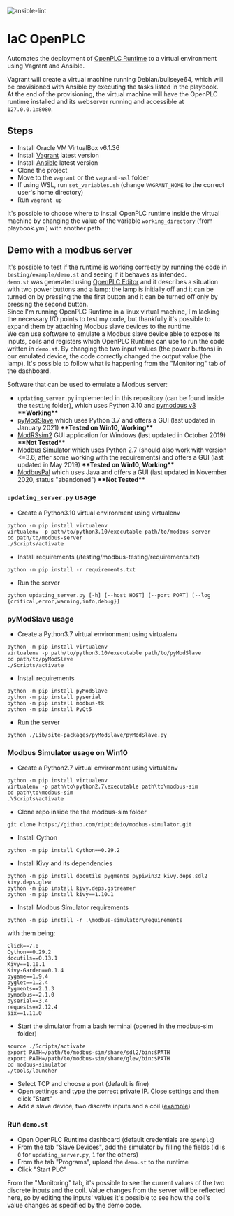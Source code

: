 ![ansible-lint](https://github.com/baral01/tesi_iac_openplc/actions/workflows/ansible-lint.yml/badge.svg?branch=master)
# IaC OpenPLC
Automates the deployment of [OpenPLC Runtime](https://github.com/thiagoralves/OpenPLC_v3) to a virtual environment using Vagrant and Ansible.

Vagrant will create a virtual machine running Debian/bullseye64, which will be provisioned with Ansible by executing the tasks listed in the playbook.  
At the end of the provisioning, the virtual machine will have the OpenPLC runtime installed and its webserver running and accessible at `127.0.0.1:8080`.
## Steps
- Install Oracle VM VirtualBox v6.1.36
- Install [Vagrant](https://releases.hashicorp.com/vagrant/2.3.0/) latest version
- Install [Ansible](https://docs.ansible.com/ansible/latest/installation_guide/installation_distros.html) latest version
- Clone the project
- Move to the `vagrant` or the `vagrant-wsl` folder
- If using WSL, run `set_variables.sh` (change `VAGRANT_HOME` to the correct user's home directory)
- Run `vagrant up`  

It's possible to choose where to install OpenPLC runtime inside the virtual machine by changing the value of the variable `working_directory` (from playbook.yml) with another path.  

## Demo with a modbus server
It's possible to test if the runtime is working correctly by running the code in `testing/example/demo.st` and seeing if it behaves as intended.  
`demo.st` was generated using [OpenPLC Editor](https://openplcproject.com/docs/installing-openplc-editor/) and it describes a situation with two power buttons and a lamp: the lamp is initially off and it can be turned on by pressing the the first button and it can be turned off only by pressing the second button.  
Since I'm running OpenPLC Runtime in a linux virtual machine, I'm lacking the necessary I/O points to test my code, but thankfully it's possible to expand them by attaching Modbus slave devices to the runtime.  
We can use software to emulate a Modbus slave device able to expose its inputs, coils and registers which OpenPLC Runtime can use to run the code written in `demo.st`. By changing the two input values (the power buttons) in our emulated device, the code correctly changed the output value (the lamp). It's possible to follow what is happening from the "Monitoring" tab of the dashboard.  

Software that can be used to emulate a Modbus server:  
- `updating_server.py` implemented in this repository (can be found inside the `testing` folder), which uses Python 3.10 and [pymodbus v3](https://pypi.org/project/pymodbus/) **\*\*Working\*\***
- [pyModSlave](https://pypi.org/project/pyModSlave/) which uses Python 3.7 and offers a GUI (last updated in January 2021) **\*\*Tested on Win10, Working\*\***
- [ModRSsim2](https://sourceforge.net/projects/modrssim2/) GUI application for Windows (last updated in October 2019) **\*\*Not Tested\*\***
- [Modbus Simulator](https://github.com/riptideio/modbus-simulator) which uses Python 2.7 (should also work with version <=3.6, after some working with the requirements) and offers a GUI (last updated in May 2019) **\*\*Tested on Win10, Working\*\***
- [ModbusPal](https://sourceforge.net/projects/modbuspal/) which uses Java and offers a GUI (last updated in November 2020, status "abandoned") **\*\*Not Tested\*\***  

### `updating_server.py` usage
- Create a Python3.10 virtual environment using virtualenv  
```
python -m pip install virtualenv
virtualenv -p path/to/python3.10/executable path/to/modbus-server
cd path/to/modbus-server
./Scripts/activate
```  
- Install requirements  (/testing/modbus-testing/requirements.txt)
```
python -m pip install -r requirements.txt
```  
- Run the server
```
python updating_server.py [-h] [--host HOST] [--port PORT] [--log {critical,error,warning,info,debug}]
```  
### pyModSlave usage
- Create a Python3.7 virtual environment using virtualenv  
```
python -m pip install virtualenv
virtualenv -p path/to/python3.10/executable path/to/pyModSlave
cd path/to/pyModSlave
./Scripts/activate
```  
- Install requirements
```
python -m pip install pyModSlave
python -m pip install pyserial
python -m pip install modbus-tk
python -m pip install PyQt5
```  
- Run the server
```
python ./Lib/site-packages/pyModSlave/pyModSlave.py
```  
### Modbus Simulator usage on Win10
- Create a Python2.7 virtual environment using virtualenv  
```
python -m pip install virtualenv
virtualenv -p path\to\python2.7\executable path\to\modbus-sim
cd path\to\modbus-sim
.\Scripts\activate
```  
- Clone repo inside the the modbus-sim folder  
```
git clone https://github.com/riptideio/modbus-simulator.git
```
- Install Cython  
```
python -m pip install Cython==0.29.2
```
- Install Kivy and its dependencies
```
python -m pip install docutils pygments pypiwin32 kivy.deps.sdl2 kivy.deps.glew
python -m pip install kivy.deps.gstreamer
python -m pip install kivy==1.10.1
```  
- Install Modbus Simulator requirements  
```
python -m pip install -r .\modbus-simulator\requirements
```  
with them being:
```
Click==7.0
Cython==0.29.2
docutils==0.13.1
Kivy==1.10.1
Kivy-Garden==0.1.4
pygame==1.9.4
pyglet==1.2.4
Pygments==2.1.3
pymodbus==2.1.0
pyserial==3.4
requests==2.12.4
six==1.11.0
```  
- Start the simulator from a bash terminal (opened in the modbus-sim folder)
```
source ./Scripts/activate
export PATH=/path/to/modbus-sim/share/sdl2/bin:$PATH
export PATH=/path/to/modbus-sim/share/glew/bin:$PATH
cd modbus-simulator
./tools/launcher
```
- Select TCP and choose a port (default is fine)  
- Open settings and type the correct private IP. Close settings and then click "Start"  
- Add a slave device, two discrete inputs and a coil ([example](https://www.youtube.com/watch?v=a5-OridSlt8))

### Run `demo.st`
- Open OpenPLC Runtime dashboard (default credentials are `openplc`)
- From the tab "Slave Devices", add the simulator by filling the fields (id is `0` for `updating_server.py`, `1` for the others)
- From the tab "Programs", upload the `demo.st` to the runtime
- Click "Start PLC"  

From the "Monitoring" tab, it's possible to see the current values of the two discrete inputs and the coil. Value changes from the server will be reflected here, so by editing the inputs' values it's possible to see how the coil's value changes as specified by the demo code.